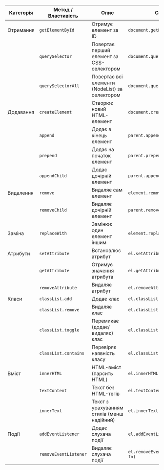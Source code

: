 | Категорія | Метод / Властивість   | Опис                                           | Синтаксис                             | Приклад коду                                            |
| --------- | --------------------- | ---------------------------------------------- | ------------------------------------- | ------------------------------------------------------- |
| Отримання | `getElementById`      | Отримує елемент за ID                          | `document.getElementById("id")`       | `const el = document.getElementById("menu");`           |
|           | `querySelector`       | Повертає перший елемент за CSS-селектором      | `document.querySelector(".class")`    | `const btn = document.querySelector(".btn");`           |
|           | `querySelectorAll`    | Повертає всі елементи (NodeList) за селектором | `document.querySelectorAll("li")`     | `const items = document.querySelectorAll("li");`        |
| Додавання | `createElement`       | Створює новий HTML-елемент                     | `document.createElement("div")`       | `const div = document.createElement("div");`            |
|           | `append`              | Додає в кінець елемент                         | `parent.append(child)`                | `document.body.append(div);`                            |
|           | `prepend`             | Додає на початок елемент                       | `parent.prepend(child)`               | `document.body.prepend(div);`                           |
|           | `appendChild`         | Додає дочірній елемент                         | `parent.appendChild(child)`           | `ul.appendChild(li);`                                   |
| Видалення | `remove`              | Видаляє сам елемент                            | `element.remove()`                    | `btn.remove();`                                         |
|           | `removeChild`         | Видаляє дочірній елемент                       | `parent.removeChild(child)`           | `ul.removeChild(li);`                                   |
| Заміна    | `replaceWith`         | Замінює один елемент іншим                     | `element.replaceWith(newEl)`          | `oldEl.replaceWith(newEl);`                             |
| Атрибути  | `setAttribute`        | Встановлює атрибут                             | `el.setAttribute(name, value)`        | `img.setAttribute("src", "logo.png");`                  |
|           | `getAttribute`        | Отримує значення атрибута                      | `el.getAttribute(name)`               | `const href = link.getAttribute("href");`               |
|           | `removeAttribute`     | Видаляє атрибут                                | `el.removeAttribute(name)`            | `input.removeAttribute("disabled");`                    |
| Класи     | `classList.add`       | Додає клас                                     | `el.classList.add("class")`           | `div.classList.add("active");`                          |
|           | `classList.remove`    | Видаляє клас                                   | `el.classList.remove("class")`        | `div.classList.remove("hidden");`                       |
|           | `classList.toggle`    | Перемикає (додає/видаляє) клас                 | `el.classList.toggle("class")`        | `div.classList.toggle("open");`                         |
|           | `classList.contains`  | Перевіряє наявність класу                      | `el.classList.contains("class")`      | `if (btn.classList.contains("active")) {}`              |
| Вміст     | `innerHTML`           | HTML-вміст (парсить HTML)                      | `el.innerHTML = "<p>Hello</p>"`       | `div.innerHTML = "<strong>Привіт</strong>";`            |
|           | `textContent`         | Текст без HTML-тегів                           | `el.textContent = "text"`             | `p.textContent = "Привіт";`                             |
|           | `innerText`           | Текст з урахуванням стилів (менш надійний)     | `el.innerText = "text"`               | `div.innerText = "Вітаю!";`                             |
| Події     | `addEventListener`    | Додає слухача події                            | `el.addEventListener("event", fn)`    | `btn.addEventListener("click", () => alert("Click!"));` |
|           | `removeEventListener` | Видаляє слухача події                          | `el.removeEventListener("event", fn)` | `el.removeEventListener("click", handler);`             |
